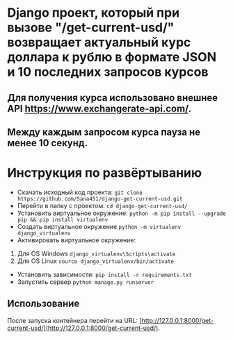 # Django проект, который при вызове "/get-current-usd/" возвращает актуальный курс доллара к рублю в формате JSON и 10 последних запросов курсов

## Для получения курса использовано внешнее API https://www.exchangerate-api.com/.
## Между каждым запросом курса пауза не менее 10 секунд.

# Инструкция по развёртыванию
* Скачать исходный код проекта: `git clone https://github.com/Sana451/django-get-current-usd.git`
* Перейти в папку с проектом: `cd django-get-current-usd/`
* Установить виртуальное окружение: `python -m pip install --upgrade pip && pip install virtualenv`
* Создать виртуальное окружение `python -m virtualenv django_virtualenv`
* Активировать виртуальное окружение:
1. Для OS Windows  `django_virtualenv\Scripts\activate`
2. Для OS Linux `source django_virtualenv/bin/activate`
* Установить зависимости: `pip install -r requirements.txt`
* Запустить сервер `python manage.py runserver`

## Использование

После запуска контейнера перейти на
URL: [http://127.0.0.1:8000/get-current-usd/](http://127.0.0.1:8000/get-current-usd/).